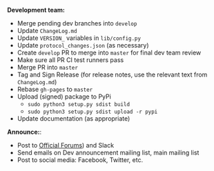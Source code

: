 **Development team:**

- Merge pending dev branches into `develop`
- Update `ChangeLog.md`
- Update `VERSION_` variables in `lib/config.py`
- Update `protocol_changes.json` (as necessary)
- Create `develop` PR to merge into `master` for final dev team review
- Make sure all PR CI test runners pass
- Merge PR into `master`
- Tag and Sign Release (for release notes, use the relevant text from `ChangeLog.md`)
- Rebase `gh-pages` to `master`
- Upload (signed) package to PyPi
	* `sudo python3 setup.py sdist build`
	* `sudo python3 setup.py sdist upload -r pypi`
- Update documentation (as appropriate)

**Announce:**:

- Post to [Official Forums](https://counterpartytalk.org/t/new-version-announcements-counterparty-and-counterpartyd/363)) and Slack
- Send emails on Dev announcement mailing list, main mailing list 
- Post to social media: Facebook, Twitter, etc.
